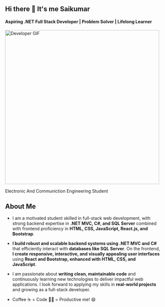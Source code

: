 ## Hi there 👋 It's me Saikumar
#### Aspiring .NET Full Stack Developer | Problem Solver | Lifelong Learner
<img src="https://media3.giphy.com/media/v1.Y2lkPTc5MGI3NjExaHBxM2Z3NjByNzJya256MXp3b3Y2Mjk5bWVscXBpNXdqN2JhN3c5OSZlcD12MV9pbnRlcm5hbF9naWZfYnlfaWQmY3Q9Zw/KGhpQ5NMoWKQurlHwI/giphy.gif" alt="Developer GIF" width="500"/>


Electronic And Communiction Engineering Student
## About Me

- I am a motivated student skilled in full-stack web development, with strong backend expertise in  **.NET MVC, C#, and SQL Server**  combined with frontend proficiency in **HTML, CSS, JavaScript, React.js, and
Bootstrap**.

- **I build robust and scalable backend systems using .NET MVC and C#** that efficiently interact with **databases like SQL Server**. On the frontend, **I create responsive, interactive, and visually appealing user interfaces** using **React and Bootstrap, enhanced with HTML, CSS, and JavaScript**.

- I am passionate about **writing clean, maintainable code** and continuously learning new technologies to deliver impactful web applications. I look forward to applying my skills in **real-world projects** and growing as a full-stack developer.

- Coffee ☕ + Code 👨‍💻 = Productive me! 😄
